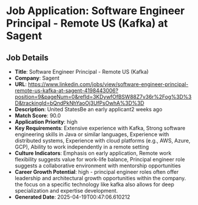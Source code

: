 # Job Application: Software Engineer Principal - Remote US (Kafka) at Sagent

## Job Details
- **Title**: Software Engineer Principal - Remote US (Kafka)
- **Company**: Sagent
- **URL**: https://www.linkedin.com/jobs/view/software-engineer-principal-remote-us-kafka-at-sagent-4198443006?position=9&pageNum=0&refId=3KDywfOfBSW88Z7v36r%2Fog%3D%3D&trackingId=bQndPkNhYaoOj3UfPsOwhA%3D%3D
- **Description**: United StatesBe an early applicant2 weeks ago
- **Match Score**: 90.0
- **Application Priority**: high
- **Key Requirements**: Extensive experience with Kafka, Strong software engineering skills in Java or similar languages, Experience with distributed systems, Experience with cloud platforms (e.g., AWS, Azure, GCP), Ability to work independently in a remote setting
- **Culture Indicators**: Emphasis on early application, Remote work flexibility suggests value for work-life balance, Principal engineer role suggests a collaborative environment with mentorship opportunities
- **Career Growth Potential**: high - principal engineer roles often offer leadership and architectural growth opportunities within the company.  the focus on a specific technology like kafka also allows for deep specialization and expertise development.
- **Generated Date**: 2025-04-19T00:47:06.610212
